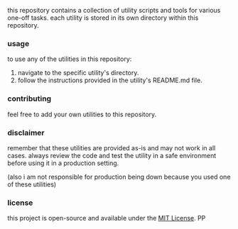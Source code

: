 this repository contains a collection of utility scripts and tools for various one-off tasks. each utility is stored in its own directory within this repository.

### usage

to use any of the utilities in this repository:

1. navigate to the specific utility's directory.
2. follow the instructions provided in the utility's README.md file.

### contributing

feel free to add your own utilities to this repository.

### disclaimer

remember that these utilities are provided as-is and may not work in all cases. always review the code and test the utility in a safe environment before using it in a production setting.

(also i am not responsible for production being down because you used one of these utilities)

### license

this project is open-source and available under the [MIT License](https://opensource.org/licenses/MIT).
PP